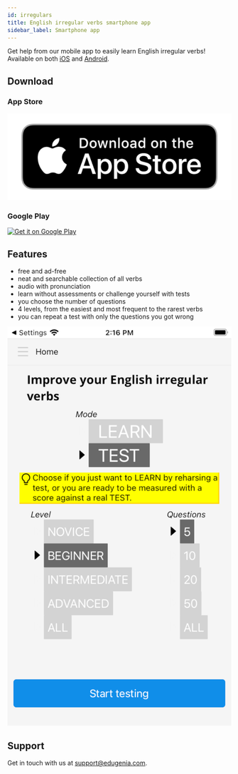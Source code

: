 ```yaml
---
id: irregulars
title: English irregular verbs smartphone app
sidebar_label: Smartphone app
---
```


Get help from our mobile app to easily learn English irregular verbs!
Available on both [iOS](/docs/irregulars#app-store) and [Android](/docs/irregulars#google-play).

## Download

### App Store

<!-- src working in build -->
<a href='https://apps.apple.com/us/app/english-irregular/id1537300751'>
  <img src='/img/Download_on_the_App_Store_Badge_US-UK_RGB_blk_092917.png' alt='Download on the App Store' class='storeImage'/>
</a>

### Google Play

<a href='https://play.google.com/store/apps/details?id=com.edugenia.irregular'>
  <img alt='Get it on Google Play' src='https://play.google.com/intl/en_us/badges/static/images/badges/en_badge_web_generic.png'/>
</a>

## Features

* free and ad-free
* neat and searchable collection of all verbs
* audio with pronunciation
* learn without assessments or challenge yourself with tests
* you choose the number of questions
* 4 levels, from the easiest and most frequent to the rarest verbs
* you can repeat a test with only the questions you got wrong

![img](../static/img/irregulars/ios/Screenshot_1.png)

## Support

Get in touch with us at [support@edugenia.com](mailto:support@edugenia.com).